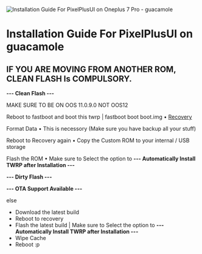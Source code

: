 ![Installation Guide For PixelPlusUI on Oneplus 7 Pro - guacamole](https://i.imgur.com/pmZkslu.png "Installation")

# Installation Guide For PixelPlusUI on guacamole

## IF YOU ARE MOVING FROM ANOTHER ROM, CLEAN FLASH Is COMPULSORY.

**--- Clean Flash ---**

MAKE SURE TO BE ON OOS 11.0.9.0  NOT OOS12

Reboot to fastboot and boot this twrp | fastboot boot boot.img
• [Recovery](https://sourceforge.net/projects/evolutionx-guacamole/files/twrp/TWRP_3.7.0_12_By_Master.img/download)

Format Data
• This is necessory (Make sure you have backup all your stuff)

Reboot to Recovery again
• Copy the Custom ROM to your internal / USB storage

Flash the ROM
• Make sure to Select the option to **--- Automatically Install TWRP after Installation ---**

**--- Dirty Flash ---**

**--- OTA Support Available  ---**

else
- Download the latest build
- Reboot to recovery
- Flash the latest build | Make sure to Select the option to **--- Automatically Install TWRP after Installation ---**
- Wipe Cache
- Reboot :p
